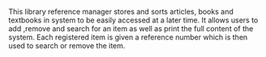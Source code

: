 This library reference manager stores and sorts articles, books and textbooks in system to be easily accessed at a later time. It allows users to add ,remove and search for an item as well as print the full content of the system. Each registered item is given a reference number which is then used to search or remove the item.
